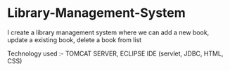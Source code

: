 # Library-Management-System
I create a library management system where we can add a new book, update a existing book, delete a book from list

Technology used :- TOMCAT SERVER, ECLIPSE IDE (servlet, JDBC, HTML, CSS)
